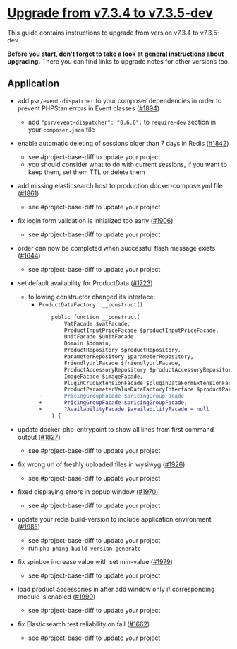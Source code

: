 # [Upgrade from v7.3.4 to v7.3.5-dev](https://github.com/shopsys/shopsys/compare/v7.3.4...7.3)

This guide contains instructions to upgrade from version v7.3.4 to v7.3.5-dev.

**Before you start, don't forget to take a look at [general instructions](https://github.com/shopsys/shopsys/blob/7.3/UPGRADE.md) about upgrading.**
There you can find links to upgrade notes for other versions too.

## Application
- add `psr/event-dispatcher` to your composer dependencies in order to prevent PHPStan errors in Event classes ([#1894](https://github.com/shopsys/shopsys/pull/1894))
    - add `"psr/event-dispatcher": "0.6.0",` to `require-dev` section in your `composer.json` file

- enable automatic deleting of sessions older than 7 days in Redis ([#1842](https://github.com/shopsys/shopsys/pull/1842))
    - see #project-base-diff to update your project
    - you should consider what to do with current sessions, if you want to keep them, set them TTL or delete them

- add missing elasticsearch host to production docker-compose.yml file ([#1861](https://github.com/shopsys/shopsys/pull/1861))
    - see #project-base-diff to update your project

- fix login form validation is initialized too early ([#1906](https://github.com/shopsys/shopsys/pull/1906))
    - see #project-base-diff to update your project

- order can now be completed when successful flash message exists ([#1644](https://github.com/shopsys/shopsys/pull/1644))
    - see #project-base-diff to update your project

- set default availability for ProductData ([#1723](https://github.com/shopsys/shopsys/pull/1723))
    - following constructor changed its interface:
        - `ProductDataFactory::__construct()`
            ```diff
                public function __construct(
                    VatFacade $vatFacade,
                    ProductInputPriceFacade $productInputPriceFacade,
                    UnitFacade $unitFacade,
                    Domain $domain,
                    ProductRepository $productRepository,
                    ParameterRepository $parameterRepository,
                    FriendlyUrlFacade $friendlyUrlFacade,
                    ProductAccessoryRepository $productAccessoryRepository,
                    ImageFacade $imageFacade,
                    PluginCrudExtensionFacade $pluginDataFormExtensionFacade,
                    ProductParameterValueDataFactoryInterface $productParameterValueDataFactory,
            -       PricingGroupFacade $pricingGroupFacade
            +       PricingGroupFacade $pricingGroupFacade,
            +       ?AvailabilityFacade $availabilityFacade = null
                ) {
            ```

- update docker-php-entrypoint to show all lines from first command output ([#1827](https://github.com/shopsys/shopsys/pull/1827))
    - see #project-base-diff to update your project

- fix wrong url of freshly uploaded files in wysiwyg ([#1926](https://github.com/shopsys/shopsys/pull/1926))
    - see #project-base-diff to update your project

- fixed displaying errors in popup window ([#1970](https://github.com/shopsys/shopsys/pull/1970))
    - see #project-base-diff to update your project

- update your redis build-version to include application environment ([#1985](https://github.com/shopsys/shopsys/pull/#1985))
    - see #project-base-diff to update your project
    - run `php phing build-version-generate`

- fix spinbox increase value with set min-value ([#1979](https://github.com/shopsys/shopsys/pull/#1979))
    - see #project-base-diff to update your project

- load product accessories in after add window only if corresponding module is enabled ([#1990](https://github.com/shopsys/shopsys/pull/#1990))
    - see #project-base-diff to update your project

- fix Elasticsearch test reliability on fail ([#1662](https://github.com/shopsys/shopsys/pull/1662))
    - see #project-base-diff to update your project
